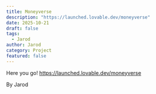 ```yaml
---
title: Moneyverse
description: "https://launched.lovable.dev/moneyverse"
date: 2025-10-21
draft: false
tags:
  - Jarod
author: Jarod
category: Project
featured: false
---
```


Here you go! https://launched.lovable.dev/moneyverse

By Jarod
